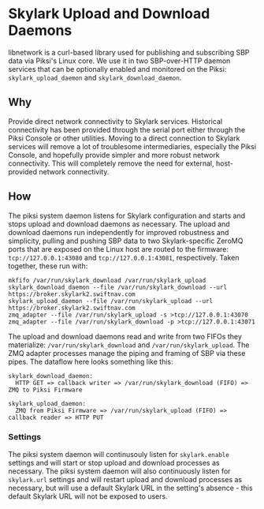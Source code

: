 # Skylark Upload and Download Daemons

libnetwork is a curl-based library used for publishing and subscribing SBP data
via Piksi's Linux core. We use it in two SBP-over-HTTP daemon services that can
be optionally enabled and monitored on the Piksi: `skylark_upload_daemon` and
`skylark_download_daemon`.

## Why

Provide direct network connectivity to Skylark services. Historical connectivity
has been provided through the serial port either through the Piksi Console or
other utilities. Moving to a direct connection to Skylark services will remove a
lot of troublesome intermediaries, especially the Piksi Console, and hopefully
provide simpler and more robust network connectivity. This will completely
remove the need for external, host-provided network connectivity.

## How

The piksi system daemon listens for Skylark configuration and starts and stops
upload and download daemons as necessary. The upload and download daemons run
independently for improved robustness and simplicity, pulling and pushing SBP
data to two Skylark-specific ZeroMQ ports that are exposed on the Linux host
are routed to the firmware: `tcp://127.0.0.1:43080` and
`tcp://127.0.0.1:43081`, respectively. Taken together, these run with:

```
mkfifo /var/run/skylark_download /var/run/skylark_upload
skylark_download_daemon --file /var/run/skylark_download --url https://broker.skylark2.swiftnav.com
skylark_upload_daemon --file /var/run/skylark_upload --url https://broker.skylark2.swiftnav.com
zmq_adapter --file /var/run/skylark_upload -s >tcp://127.0.0.1:43070
zmq_adapter --file /var/run/skylark_download -p >tcp://127.0.0.1:43071
```

The upload and download daemons read and write from two FIFOs they materialize:
`/var/run/skylark_download` and `/var/run/skylark_upload`.  The ZMQ adapter
processes manage the piping and framing of SBP via these pipes.  The dataflow
here looks something like this:

```
skylark_download_daemon:
  HTTP GET => callback writer => /var/run/skylark_download (FIFO) => ZMQ to Piksi Firmware

skylark_upload_daemon:
  ZMQ from Piksi Firmware => /var/run/skylark_upload (FIFO) => callback reader => HTTP PUT
```

### Settings

The piksi system daemon will continusouly listen for `skylark.enable` settings
and will start or stop upload and download processes as necessary. The piksi
system daemon will also continuously listen for `skylark.url` settings and will
restart upload and download processes as necessary, but will use a default
Skylark URL in the setting's absence - this default Skylark URL will not be
exposed to users.
